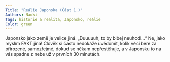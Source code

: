 ```yaml
---
Title: "Reálie Japonska (Část 1.)"
Authors: Naoki
Tags: historie a realita, Japonsko, reálie
Color: green
---
```

Japonsko jako země je velice jiná.
„Duuuuuh, to by blbej neuhodl…“
Ne, jako myslím FAKT jiná! Člověk si často
nedokáže uvědomit, kolik věcí bere za přirozené,
samozřejmé, dokud se někam nepřestěhuje,
a v Japonsku to na vás spadne
z nebe už v prvních 30 minutách.